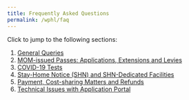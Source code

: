 ```yaml
---
title: Frequently Asked Questions
permalink: /wphl/faq
---
```

<div id="top"></div>

Click to jump to the following sections:
 1. [General Queries](#)
 2. [MOM-issued Passes: Applications, Extensions and Levies](#)
 3. [COVID-19 Tests](#)
 4. [Stay-Home Notice (SHN) and SHN-Dedicated Facilities](#)
 5. [Payment, Cost-sharing Matters and Refunds](#)
 6. [Technical Issues with Application Portal](/faq/tech)
 